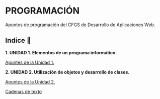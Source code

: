 # PROGRAMACIÓN

Apuntes de programación del CFGS de Desarrollo de Aplicaciones Web.

## Indice 🚀

**1. UNIDAD 1. Elementos de un programa informático.**

  [Apuntes de la Unidad 1.](Tema1/Apuntes.md)

**2. UNIDAD 2. Utilización de objetos y desarrollo de clases.**

[Apuntes de la Unidad 2.](Tema2/Apuntes.md)

[Cadenas de texto](Tema2/Strings.md)